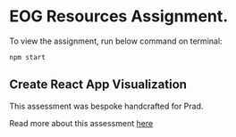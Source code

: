 # EOG Resources Assignment.

To view the assignment, run below command on terminal:

```
npm start
```

## Create React App Visualization

This assessment was bespoke handcrafted for Prad.

Read more about this assessment [here](https://react.eogresources.com)

